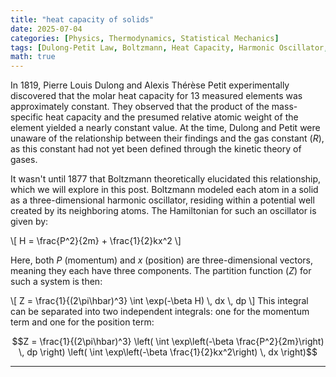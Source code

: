 ```yaml
---
title: "heat capacity of solids"
date: 2025-07-04
categories: [Physics, Thermodynamics, Statistical Mechanics]
tags: [Dulong-Petit Law, Boltzmann, Heat Capacity, Harmonic Oscillator, Partition Function]
math: true 
---
```


In 1819, Pierre Louis Dulong and Alexis Thérèse Petit experimentally discovered that the molar heat capacity for 13 measured elements was approximately constant. They observed that the product of the mass-specific heat capacity and the presumed relative atomic weight of the element yielded a nearly constant value. At the time, Dulong and Petit were unaware of the relationship between their findings and the gas constant ($R$), as this constant had not yet been defined through the kinetic theory of gases.

It wasn't until 1877 that Boltzmann theoretically elucidated this relationship, which we will explore in this post. Boltzmann modeled each atom in a solid as a three-dimensional harmonic oscillator, residing within a potential well created by its neighboring atoms. The Hamiltonian for such an oscillator is given by:

\\[
H = \\frac{P^2}{2m} + \\frac{1}{2}kx^2
\\]

Here, both $P$ (momentum) and $x$ (position) are three-dimensional vectors, meaning they each have three components. The partition function ($Z$) for such a system is then:

\\[
Z = \\frac{1}{(2\\pi\\hbar)^3} \\int \\exp(-\\beta H) \\, dx \\, dp
\\]
This integral can be separated into two independent integrals: one for the momentum term and one for the position term:

$$Z = \frac{1}{(2\pi\hbar)^3} \left( \int \exp\left(-\beta \frac{P^2}{2m}\right) \, dp \right) \left( \int \exp\left(-\beta \frac{1}{2}kx^2\right) \, dx \right)$$

---
